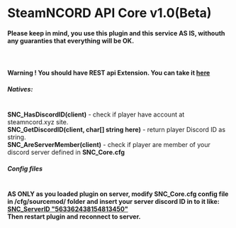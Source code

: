 # SteamNCORD API Core v1.0(Beta)
<h4></b>Please keep in mind, you use this plugin and this service AS IS, withouth any guaranties that everything will be OK.</b></h4><br>
<h4 color=red>Warning ! You should have REST api Extension. You can take it <a href="https://forums.alliedmods.net/showthread.php?t=298024">here</a> </h4>
<h5>Natives:</h5><br>
 <b>SNC_HasDiscordID(client)</b> - check if player have account at steamncord.xyz site.<br>
  <b>SNC_GetDiscordID(client, char[] string here)</b> - return player Discord ID as string.<br>
  <b>SNC_AreServerMember(client)</b> - check if player are member of your discord server defined in <b>SNC_Core.cfg</b><br>
  
<h5>Config files</h5><br>
<b>AS ONLY as you loaded plugin on server, modify SNC_Core.cfg config file in /cfg/sourcemod/ folder and insert your server discord ID in to it like: <u>SNC_ServerID "563362438154813450"</u><br> Then restart plugin and reconnect to server.
 

